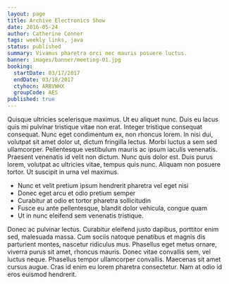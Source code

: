 ```yaml
---
layout: page
title: Archive Electronics Show
date: 2016-05-24
author: Catherine Conner
tags: weekly links, java
status: published
summary: Vivamus pharetra orci nec mauris posuere luctus.
banner: images/banner/meeting-01.jpg
booking:
  startDate: 03/17/2017
  endDate: 03/18/2017
  ctyhocn: ARBVWHX
  groupCode: AES
published: true
---
```

Quisque ultricies scelerisque maximus. Ut eu aliquet nunc. Duis eu lacus quis mi pulvinar tristique vitae non erat. Integer tristique consequat consequat. Nunc eget condimentum ex, non rhoncus lorem. In nisi dui, volutpat sit amet dolor ut, dictum fringilla lectus. Morbi luctus a sem sed ullamcorper. Pellentesque vestibulum mauris ac ipsum iaculis venenatis. Praesent venenatis id velit non dictum. Nunc quis dolor est. Duis purus lorem, volutpat ac ultricies vitae, tempus quis nunc. Aliquam non posuere tortor. Ut suscipit in urna vel maximus.

* Nunc et velit pretium ipsum hendrerit pharetra vel eget nisi
* Donec eget arcu et odio pretium semper
* Curabitur at odio et tortor pharetra sollicitudin
* Fusce eu ante pellentesque, blandit dolor vehicula, congue quam
* Ut in nunc eleifend sem venenatis tristique.

Donec ac pulvinar lectus. Curabitur eleifend justo dapibus, porttitor enim sed, malesuada massa. Cum sociis natoque penatibus et magnis dis parturient montes, nascetur ridiculus mus. Phasellus eget metus ornare, viverra purus sit amet, rhoncus mauris. Donec vitae convallis sem, vel luctus neque. Phasellus tempor ullamcorper convallis. Maecenas sit amet cursus augue. Cras id enim eu lorem pharetra consectetur. Nam at odio id eros euismod hendrerit.
